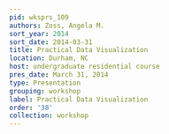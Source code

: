 ```yaml
---
pid: wksprs_109
authors: Zoss, Angela M.
sort_year: 2014
sort_date: 2014-03-31
title: Practical Data Visualization
location: Durham, NC
host: undergraduate residential course
pres_date: March 31, 2014
type: Presentation
grouping: workshop
label: Practical Data Visualization
order: '38'
collection: workshop
---
```

